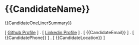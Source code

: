 {{CandidateName}}
=====

{{CandidateOneLinerSummary}}

[ [Github Profile]({{CandidateGithub}}) ] .  [ [Linkedin Profile]({{CandidateLinkedin}}) ] . [ {{CandidateEmail}} ] . [ {{CandidatePhone}} ] . [ {{CandidateLocation}} ]
